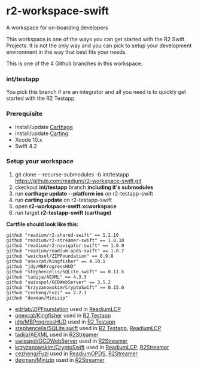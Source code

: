 # r2-workspace-swift
A workspace for on-boarding developers

This workspace is one of the ways you can get started with the R2 Swift Projects. It is not the only way and you can pick to setup your development environment in the way that best fits your needs.

This is one of the 4 Github branches in this workspace:

### int/testapp
You pick this branch if are an integrator and all you need is to quickly get started with the R2 Testapp. 

### Prerequisite
- install/update [Carthage](https://github.com/Carthage/Carthage)
- install/update [Carting](https://github.com/artemnovichkov/Carting) 
- Xcode 10.x
- Swift 4.2

### Setup your workspace

1. git clone --recurse-submodules -b int/testapp https://github.com/readium/r2-workspace-swift.git
2. ckeckout **int/testapp** branch **including it's submodules**
3. run **carthage update --platform ios** on r2-testapp-swift
8. run **carting update** on r2-testapp-swift
4. open **r2-workspace-swift.xcworkspace**
5. run target **r2-testapp-swift (carthage)**

**Cartfile should look like this:**

```
github "readium/r2-shared-swift" == 1.2.10
github "readium/r2-streamer-swift" == 1.0.10
github "readium/r2-navigator-swift" == 1.0.9
github "readium/readium-opds-swift" == 1.0.7
github "weichsel/ZIPFoundation" == 0.9.8
github "onevcat/Kingfisher" == 4.10.1
github "jdg/MBProgressHUD"
github "stephencelis/SQLite.swift" == 0.11.5
github "tadija/AEXML" == 4.3.3
github "swisspol/GCDWebServer" == 3.5.2
github "krzyzanowskim/CryptoSwift" == 0.15.0
github "cezheng/Fuzi" == 2.2.1
github "dexman/Minizip"
```
- [edrlab/ZIPFoundation](edrlab/ZIPFoundation) used in [ReadiumLCP](readium/r2-lcp-swift)
- [onevcat/Kingfisher](onevcat/Kingfisher) used in [R2 Testapp](readium/r2-testapp-swift)
- [jdg/MBProgressHUD](jdg/MBProgressHUD) used in [R2 Testapp](readium/r2-testapp-swift)
- [stephencelis/SQLite.swift](stephencelis/SQLite.swift) used in [R2 Testapp](readium/r2-testapp-swift), [ReadiumLCP](readium/r2-lcp-swift)
- [tadija/AEXML](tadija/AEXML) used in [R2Streamer](readium/r2-streamer-swift)
- [swisspol/GCDWebServer](swisspol/GCDWebServer) used in [R2Streamer](readium/r2-streamer-swift)
- [krzyzanowskim/CryptoSwift](krzyzanowskim/CryptoSwift) used in [ReadiumLCP](readium/r2-lcp-swift), [R2Streamer](readium/r2-streamer-swift)
- [cezheng/Fuzi](cezheng/Fuzi) used in [ReadiumOPDS](readium/r2-opds-swift), [R2Streamer](readium/r2-streamer-swift)
- [dexman/Minizip](dexman/Minizip) used in [R2Streamer](readium/r2-streamer-swift)

